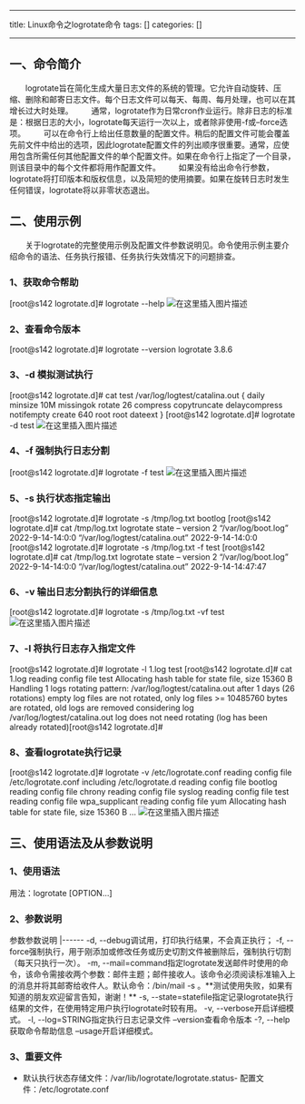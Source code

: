 
--- 
title:  Linux命令之logrotate命令 
tags: []
categories: [] 

---
## 一、命令简介

  logrotate旨在简化生成大量日志文件的系统的管理。它允许自动旋转、压缩、删除和邮寄日志文件。每个日志文件可以每天、每周、每月处理，也可以在其增长过大时处理。   通常，logrotate作为日常cron作业运行。除非日志的标准是：根据日志的大小，logrotate每天运行一次以上，或者除非使用-f或–force选项。   可以在命令行上给出任意数量的配置文件。稍后的配置文件可能会覆盖先前文件中给出的选项，因此logrotate配置文件的列出顺序很重要。通常，应使用包含所需任何其他配置文件的单个配置文件。如果在命令行上指定了一个目录，则该目录中的每个文件都将用作配置文件。   如果没有给出命令行参数，logrotate将打印版本和版权信息，以及简短的使用摘要。如果在旋转日志时发生任何错误，logrotate将以非零状态退出。

## 二、使用示例

  关于logrotate的完整使用示例及配置文件参数说明见。命令使用示例主要介绍命令的语法、任务执行报错、任务执行失效情况下的问题排查。

### 1、获取命令帮助

>  
 [root@s142 logrotate.d]# logrotate --help <img src="https://img-blog.csdnimg.cn/0d58df2ad73843f2b18eecfbf795ff6c.png" alt="在这里插入图片描述"> 


### 2、查看命令版本

>  
 [root@s142 logrotate.d]# logrotate --version logrotate 3.8.6 


### 3、-d 模拟测试执行

>  
 [root@s142 logrotate.d]# cat test /var/log/logtest/catalina.out {<!-- --> daily minsize 10M missingok rotate 26 compress copytruncate delaycompress notifempty create 640 root root dateext } [root@s142 logrotate.d]# logrotate -d test <img src="https://img-blog.csdnimg.cn/1cf3393d1acf4584ac8c3b56e7833c8c.png" alt="在这里插入图片描述"> 


### 4、-f 强制执行日志分割

>  
 [root@s142 logrotate.d]# logrotate -f test <img src="https://img-blog.csdnimg.cn/3ea6852ab05b4d3780ab27f141c45792.png" alt="在这里插入图片描述"> 


### 5、-s 执行状态指定输出

>  
 [root@s142 logrotate.d]# logrotate -s /tmp/log.txt bootlog [root@s142 logrotate.d]# cat /tmp/log.txt logrotate state – version 2 “/var/log/boot.log” 2022-9-14-14:0:0 “/var/log/logtest/catalina.out” 2022-9-14-14:0:0 [root@s142 logrotate.d]# logrotate -s /tmp/log.txt -f test [root@s142 logrotate.d]# cat /tmp/log.txt logrotate state – version 2 “/var/log/boot.log” 2022-9-14-14:0:0 “/var/log/logtest/catalina.out” 2022-9-14-14:47:47 


### 6、-v 输出日志分割执行的详细信息

>  
 [root@s142 logrotate.d]# logrotate -s /tmp/log.txt -vf test <img src="https://img-blog.csdnimg.cn/20f0686ea2864e879202c328c98734c0.png" alt="在这里插入图片描述"> 


### 7、-l 将执行日志存入指定文件

>  
 [root@s142 logrotate.d]# logrotate -l 1.log test [root@s142 logrotate.d]# cat 1.log reading config file test Allocating hash table for state file, size 15360 B  Handling 1 logs  rotating pattern: /var/log/logtest/catalina.out after 1 days (26 rotations) empty log files are not rotated, only log files &gt;= 10485760 bytes are rotated, old logs are removed considering log /var/log/logtest/catalina.out log does not need rotating (log has been already rotated)[root@s142 logrotate.d]# 


### 8、查看logrotate执行记录

>  
 [root@s142 logrotate.d]# logrotate -v /etc/logrotate.conf reading config file /etc/logrotate.conf including /etc/logrotate.d reading config file bootlog reading config file chrony reading config file syslog reading config file test reading config file wpa_supplicant reading config file yum Allocating hash table for state file, size 15360 B … <img src="https://img-blog.csdnimg.cn/0921e085e8b0435a9ec5f7a8723fb279.png" alt="在这里插入图片描述"> 


## 三、使用语法及从参数说明

### 1、使用语法

>  
 用法：logrotate [OPTION…]  


### 2、参数说明

<th align="left">参数</th><th align="left">参数说明</th>
|------
<td align="left">-d, --debug</td><td align="left">调试用，打印执行结果，不会真正执行；</td>
<td align="left">-f, --force</td><td align="left">强制执行，用于刚添加或修改任务或历史切割文件被删除后，强制执行切割（每天只执行一次）。</td>
<td align="left">-m, --mail=command</td><td align="left">指定logrotate发送邮件时使用的命令，该命令需接收两个参数：邮件主题；邮件接收人。该命令必须阅读标准输入上的消息并将其邮寄给收件人。默认命令：/bin/mail -s 。**测试使用失败，如果有知道的朋友欢迎留言告知，谢谢！**</td>
<td align="left">-s, --state=statefile</td><td align="left">指定记录logrotate执行结果的文件，在使用特定用户执行logrotate时较有用。</td>
<td align="left">-v, --verbose</td><td align="left">开启详细模式。</td>
<td align="left">-l, --log=STRING</td><td align="left">指定执行日志记录文件</td>
<td align="left">–version</td><td align="left">查看命令版本</td>
<td align="left">-?, --help</td><td align="left">获取命令帮助信息</td>
<td align="left">–usage</td><td align="left">开启详细模式。</td>

### 3、重要文件
- 默认执行状态存储文件：/var/lib/logrotate/logrotate.status- 配置文件：/etc/logrotate.conf